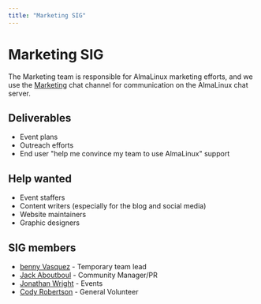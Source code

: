 ```yaml
---
title: "Marketing SIG"
---
```

# Marketing SIG

The Marketing team is responsible for AlmaLinux marketing efforts, and we use the [Marketing](https://chat.almalinux.org/almalinux/channels/marketing)
chat channel for communication on the AlmaLinux chat server.


## Deliverables

* Event plans
* Outreach efforts
* End user "help me convince my team to use AlmaLinux" support


## Help wanted

* Event staffers
* Content writers (especially for the blog and social media)
* Website maintainers
* Graphic designers


## SIG members

* [benny Vasquez](mailto:benny@almalinux.org) - Temporary team lead
* [Jack Aboutboul](mailto:jack@almalinux.org) - Community Manager/PR
* [Jonathan Wright](mailto:jonathan@almalinux.org) - Events 
* [Cody Robertson](mailto:crobertson@almalinux.org) - General Volunteer 
